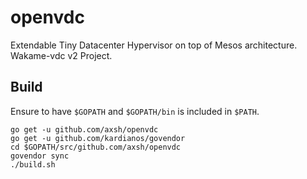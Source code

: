 # openvdc
Extendable Tiny Datacenter Hypervisor on top of Mesos architecture. Wakame-vdc v2 Project.


## Build

Ensure to have ``$GOPATH`` and ``$GOPATH/bin`` is included in ``$PATH``.

```
go get -u github.com/axsh/openvdc
go get -u github.com/kardianos/govendor
cd $GOPATH/src/github.com/axsh/openvdc
govendor sync
./build.sh
```
